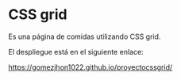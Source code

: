 # CSS grid

Es una página de comidas utilizando CSS grid.

El despliegue está en el siguiente enlace:

https://gomezjhon1022.github.io/proyectocssgrid/